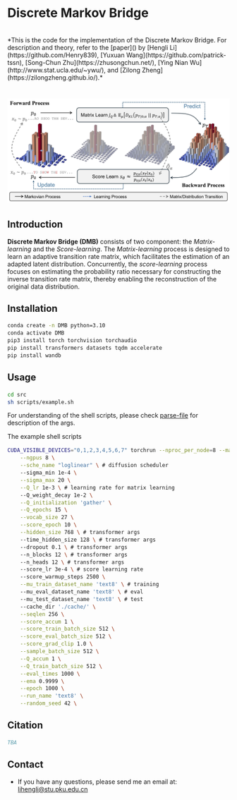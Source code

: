 <h1 align="left">Discrete Markov Bridge</h1>
<div align="left">
 <a href=""><img src="https://img.shields.io/badge/Arxiv-DMB-b31b1b.svg?logo=arXiv" alt=""></a>
</div>
*This is the code for the implementation of the Discrete Markov Bridge. For description and theory, refer to the [paper]() by [Hengli Li](https://github.com/Henry839), [Yuxuan Wang](https://github.com/patrick-tssn), [Song-Chun Zhu](https://zhusongchun.net/), [Ying Nian Wu](http://www.stat.ucla.edu/~ywu/), and [Zilong Zheng](https://zilongzheng.github.io/).*

# ![DMB](./img/CTMB.jpg)





## Introduction


**Discrete Markov Bridge (DMB)** consists of two component: the *Matrix-learning*
and the *Score-learning*. The *Matrix-learning* process is designed to learn an adaptive transition
rate matrix, which facilitates the estimation of an adapted latent distribution. Concurrently, the
*score-learning* process focuses on estimating the probability ratio necessary for constructing the
inverse transition rate matrix, thereby enabling the reconstruction of the original data distribution.

## Installation
```bash
conda create -n DMB python=3.10
conda activate DMB
pip3 install torch torchvision torchaudio
pip install transformers datasets tqdm accelerate
pip install wandb
```

## Usage

```bash
cd src
sh scripts/example.sh
```
For understanding of the shell scripts, please check [parse-file](./src/parser.py) for description of the args.

The example shell scripts
```bash
CUDA_VISIBLE_DEVICES="0,1,2,3,4,5,6,7" torchrun --nproc_per_node=8 --master_port=29501 main_ddp.py \
    --ngpus 8 \
    --sche_name "loglinear" \ # diffusion scheduler
    --sigma_min 1e-4 \
    --sigma_max 20 \
    --Q_lr 1e-3 \ # learning rate for matrix learning
    --Q_weight_decay 1e-2 \
    --Q_initialization 'gather' \
    --Q_epochs 15 \
    --vocab_size 27 \
    --score_epoch 10 \
    --hidden_size 768 \ # transformer args
    --time_hidden_size 128 \ # transformer args
    --dropout 0.1 \ # transformer args
    --n_blocks 12 \ # transformer args
    --n_heads 12 \ # transformer args
    --score_lr 3e-4 \ # score learning rate
    --score_warmup_steps 2500 \
    --mu_train_dataset_name 'text8' \ # training
    --mu_eval_dataset_name 'text8' \ # eval
    --mu_test_dataset_name 'text8' \ # test
    --cache_dir './cache/' \
    --seqlen 256 \
    --score_accum 1 \
    --score_train_batch_size 512 \
    --score_eval_batch_size 512 \
    --score_grad_clip 1.0 \
    --sample_batch_size 512 \
    --Q_accum 1 \
    --Q_train_batch_size 512 \
    --eval_times 1000 \
    --ema 0.9999 \
    --epoch 1000 \
    --run_name 'text8' \
    --random_seed 42 \

```

## Citation
```bibtex
TBA
```

## Contact
* If you have any questions, please send me an email at: lihengli@stu.pku.edu.cn

